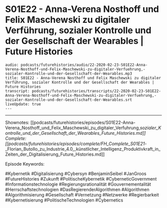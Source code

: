 # S01E22 - Anna-Verena Nosthoff und Felix Maschewski zu digitaler Verführung, sozialer Kontrolle und der Gesellschaft der Wearables | Future Histories

```audio-note
audio: podcasts/futurehistories/audio/22-2020-02-23-S01E22-Anna-Verena-Nosthoff-und-Felix-Maschewski-zu-digitaler-Verfuehrung,-sozialer-Kontrolle-und-der-Gesellschaft-der-Wearables.mp3
title: S01E22 - Anna-Verena Nosthoff und Felix Maschewski zu digitaler Verführung, sozialer Kontrolle und der Gesellschaft der Wearables | Future Histories
transcript: podcasts/futurehistories/transcripts/22-2020-02-23-S01E22-Anna-Verena-Nosthoff-und-Felix-Maschewski-zu-digitaler-Verfuehrung,-sozialer-Kontrolle-und-der-Gesellschaft-der-Wearables.srt
liveUpdate: true
---

```
---

Shownotes: [[podcasts/futurehistories/episodes/S01E22-Anna-Verena_Nosthoff_und_Felix_Maschewski_zu_digitaler_Verfuhrung,_sozialer_Kontrolle_und_der_Gesellschaft_der_Wearables_Future_Histories.md]]
Complete: [[podcasts/futurehistories/episodes/complete/FH_Complete_S01E21_-_Florian_Butollo_zu_Industrie_4.0,_künstlicher_Intelligenz_Produktivkraft_in_Zeiten_der_Digitalisierung_Future_Histories.md]]


Episode Keywords:

#Kybernetik #Digitalisierung #Cybersyn #BenjaminSeibel #JanGroos #FutureHistories #Zukunft #PolitischeKybernetik #CyberneticGovernment #Informationstechnologie #Regierungsrationalität #Gouvernementalität #Herrschaftstechnologien #DasRegierenderAlgorithmen #Algorithmen #Algorithmisierung #Gesellschaft #Vernetzung #Netzwerke #Regierbarkeit #Kybernetisierung #PolitischeTechnologien #Cybernetics
